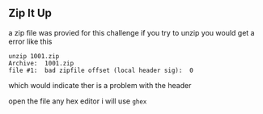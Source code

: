 ## Zip It Up

a zip file was provied for this challenge
if you try to unzip you would get a error like this 
```
unzip 1001.zip
Archive:  1001.zip
file #1:  bad zipfile offset (local header sig):  0
```
which would indicate ther is a problem with the header 

open the file any hex editor i will use `ghex` 

